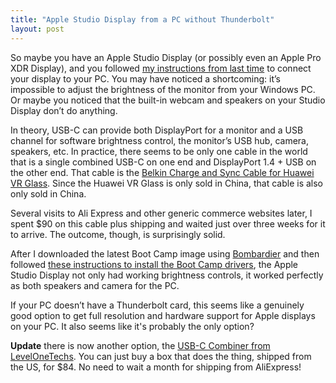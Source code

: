 ```yaml
---
title: "Apple Studio Display from a PC without Thunderbolt"
layout: post
---
```


So maybe you have an Apple Studio Display (or possibly even an Apple Pro XDR Display), and you followed [my instructions from last time](/2022/05/19/use-a-thunderbolt-3-display-from-a-windows-pc/) to connect your display to your PC. You may have noticed a shortcoming: it’s impossible to adjust the brightness of the monitor from your Windows PC. Or maybe you noticed that the built-in webcam and speakers on your Studio Display don’t do anything.

In theory, USB-C can provide both DisplayPort for a monitor and a USB channel for software brightness control, the monitor’s USB hub, camera, speakers, etc. In practice, there seems to be only one cable in the world that is a single combined USB-C on one end and DisplayPort 1.4 + USB on the other end. That cable is the [Belkin Charge and Sync Cable for Huawei VR Glass](https://www.belkin.com/us/support-article?articleNum=316883). Since the Huawei VR Glass is only sold in China, that cable is also only sold in China.

Several visits to Ali Express and other generic commerce websites later, I spent $90 on this cable plus shipping and waited just over three weeks for it to arrive. The outcome, though, is surprisingly solid.

After I downloaded the latest Boot Camp image using [Bombardier](https://github.com/ninxsoft/Bombardier) and then followed [these instructions to install the Boot Camp drivers](https://nielsleenheer.com/articles/2022/using-the-apple-studio-display-on-a-windows-machine/), the Apple Studio Display not only had working brightness controls, it worked perfectly as both speakers and camera for the PC.

If your PC doesn’t have a Thunderbolt card, this seems like a genuinely good option to get full resolution and hardware support for Apple displays on your PC. It also seems like it's probably the only option?

**Update** there is now another option, the [USB-C Combiner from LevelOneTechs](https://store.level1techs.com/products/dp-repeater-hdmi-splitter-6sha9). You can just buy a box that does the thing, shipped from the US, for $84. No need to wait a month for shipping from AliExpress!
